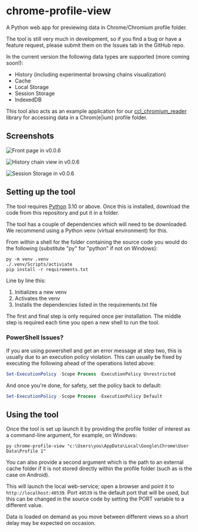 # chrome-profile-view

A Python web app for previewing data in Chrome/Chromium profile folder.

The tool is still very much in development, so if you find a bug or have a 
feature request, please submit them on the Issues tab in the GitHub repo. 

In the current version the following data types are supported (more coming 
soon!):

* History (including experimental browsing chains visualization)
* Cache
* Local Storage
* Session Storage
* IndexedDB

This tool also acts as an example application for our 
[ccl_chromium_reader](https://github.com/cclgroupltd/ccl_chromium_reader)
library for accessing data in a Chrom(e|ium) profile folder. 

## Screenshots
![Front page in v0.0.6](https://github.com/cclgroupltd/chrome-profile-view/assets/13645548/e91cba8a-a52f-4354-840f-f52381ec551e)

![History chain view in v0.0.6](https://github.com/cclgroupltd/chrome-profile-view/assets/13645548/eba94b30-26f5-49bd-a91c-10d3b8e5a8d8)

![Session Storage in v0.0.6](https://github.com/cclgroupltd/chrome-profile-view/assets/13645548/9d983911-0295-45ea-a0cd-3c9475893f71)



## Setting up the tool
The tool requires [Python](https://python.org) 3.10 or above. Once this is 
installed, download the code from this repository and put it in a folder.

The tool has a couple of dependencies which will need to be downloaded. We
recommend using a Python venv (virtual environment) for this.

From within a shell for the folder containing the source code you would do 
the following (substitute "py" for "python" if not on Windows):

```commandline
py -m venv .venv
./.venv/Scripts/activiate
pip install -r requirements.txt
```

Line by line this:
1. Initializes a new venv
2. Activates the venv
3. Installs the dependencies listed in the requirements.txt file

The first and final step is only required once per installation. The middle
step is required each time you open a new shell to run the tool.

### PowerShell Issues?

If you are using powershell and get an error message at step two, this is 
usually due to an execution policy violation. This can usually be fixed by
executing the following ahead of the operations listed above:

```powershell
Set-ExecutionPolicy -Scope Process -ExecutionPolicy Unrestricted
```

And once you're done, for safety, set the policy back to default:

```powershell
Set-ExecutionPolicy -Scope Process -ExecutionPolicy Default
```

## Using the tool

Once the tool is set up launch it by providing the profile folder of interest
as a command-line argument, for example, on Windows:

```commandline
py chrome-profile-view "c:\Users\you\AppData\Local\Google\Chrome\User Data\Profile 1"
```

You can also provide a second argument which is the path to an external
cache folder if it is not stored directly within the profile folder (such
as is the case on Android). 

This will launch the local web-service; open a browser and point it to 
`http://localhost:40539`. Port `40539` is the default port that will be used, 
but this can be changed in the source code by setting the PORT variable to a 
different value.

Data is loaded on demand as you move between different views so a short delay
may be expected on occasion.
